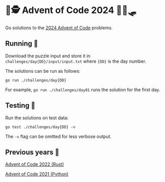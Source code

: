# :page_with_curl::detective: Advent of Code 2024 :teacher::sled:

Go solutions to the [2024 Advent of Code](https://adventofcode.com/2024) problems.

## Running :gift:

Download the puzzle input and store it in `challenges/day{DD}/input/input.txt` where `{DD}` is the day number. 

The solutions can be run as follows:

```
go run ./challenges/day{DD}
``` 

For example, `go run ./challenges/day01` runs the solution for the first day.

## Testing :christmas_tree:

Run the solutions on test data:

```
go test ./challenges/day{DD} -v
```
The `-v` flag can be omitted for less verbose output.

## Previous years :bell:

[Advent of Code 2022 (Rust)](https://github.com/oyvindhg/advent-of-code-2022)

[Advent of Code 2021 (Python)](https://github.com/oyvindhg/advent-of-code-2021)
